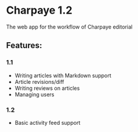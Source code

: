 # Charpaye 1.2
The web app for the workflow of Charpaye editorial

## Features:

### 1.1
+ Writing articles with Markdown support
+ Article revisions/diff
+ Writing reviews on articles
+ Managing users

### 1.2
+ Basic activity feed support
